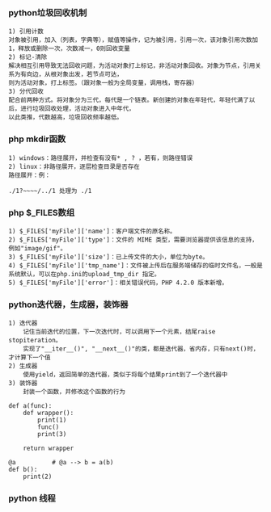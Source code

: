 ### python垃圾回收机制
	1) 引用计数
	对象被引用，加入（列表，字典等），赋值等操作，记为被引用，引用一次，该对象引用次数加1，释放或删除一次，次数减一，0则回收变量
	2) 标记-清除
	解决相互引用导致无法回收问题，为活动对象打上标记，非活动对象回收。对象为节点，引用关系为有向边，从根对象出发，若节点可达，
	则为活动对象，打上标签。（跟对象一般为全局变量，调用栈，寄存器）
	3) 分代回收
	配合前两种方式。将对象分为三代，每代是一个链表。新创建的对象在年轻代，年轻代满了以后，进行垃圾回收处理，活动对象进入中年代，
	以此类推，代数越高，垃圾回收频率越低。
	
### php mkdir函数
	1) windows：路径展开，并检查有没有* , ? ，若有，则路径错误
	2) linux：非路径展开，逐层检查目录是否存在
	路径展开：例：
```
./1?~~~~/../1 处理为 ./1
```
	
### php $_FILES数组
	1) $_FILES['myFile']['name']：客户端文件的原名称。
	2) $_FILES['myFile']['type']：文件的 MIME 类型，需要浏览器提供该信息的支持，例如"image/gif"。
	3) $_FILES['myFile']['size']：已上传文件的大小，单位为byte。 
	4) $_FILES['myFile']['tmp_name']：文件被上传后在服务端储存的临时文件名，一般是系统默认，可以在php.ini的upload_tmp_dir 指定。
	5) $_FILES['myFile']['error']：相关错误代码，PHP 4.2.0 版本新增。
	
### python迭代器，生成器，装饰器
	1) 迭代器
		记住当前迭代的位置，下一次迭代时，可以调用下一个元素，结尾raise stopiteration。
		实现了"__iter__()", "__next__()"的类，都是迭代器，省内存，只有next()时，才计算下一个值
	2) 生成器
		使用yield，返回简单的迭代器，类似于将每个结果print到了一个迭代器中
	3) 装饰器
		封装一个函数，并修改这个函数的行为
```
def a(func):
	def wrapper():
		print(1)
		func()
		print(3)
	
	return wrapper
	
@a			# @a --> b = a(b)
def b():
	print(2)
```

### python 线程

